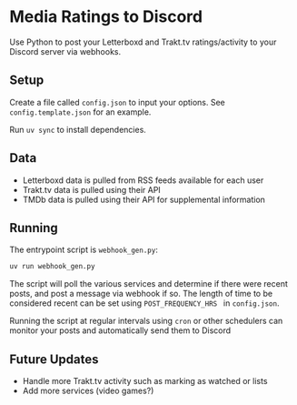 # Media Ratings to Discord
Use Python to post your Letterboxd and Trakt.tv ratings/activity to your Discord server via webhooks.

## Setup
Create a file called `config.json` to input your options. See `config.template.json` for an example.

Run `uv sync` to install dependencies.

## Data
- Letterboxd data is pulled from RSS feeds available for each user
- Trakt.tv data is pulled using their API
- TMDb data is pulled using their API for supplemental information

## Running
The entrypoint script is `webhook_gen.py`:
```bash
uv run webhook_gen.py
```
The script will poll the various services and determine if there were recent posts, and post a message via webhook if so.
The length of time to be considered recent can be set using `POST_FREQUENCY_HRS ` in `config.json`.

Running the script at regular intervals using `cron` or other schedulers can monitor your posts and automatically send them to Discord

## Future Updates
- Handle more Trakt.tv activity such as marking as watched or lists
- Add more services (video games?)
